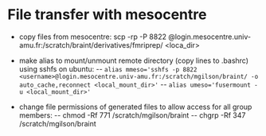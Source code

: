 

# File transfer with mesocentre

- copy files from mesocentre: scp -rp -P 8822 <username>@login.mesocentre.univ-amu.fr:/scratch/braint/derivatives/fmriprep/<filename> <loca_dir>

- make alias to mount/unmount remote directory (copy lines to .bashrc) using sshfs on ubuntu:
-- `alias mmeso='sshfs -p 8822 <username>@login.mesocentre.univ-amu.fr:/scratch/mgilson/braint/ -o auto_cache,reconnect <local_mount_dir>'`
-- `alias umeso='fusermount -u <local_mount_dir>'`

- change file permissions of generated files to allow access for all group members:
-- chmod -Rf 771 /scratch/mgilson/braint
-- chgrp -Rf 347 /scratch/mgilson/braint


